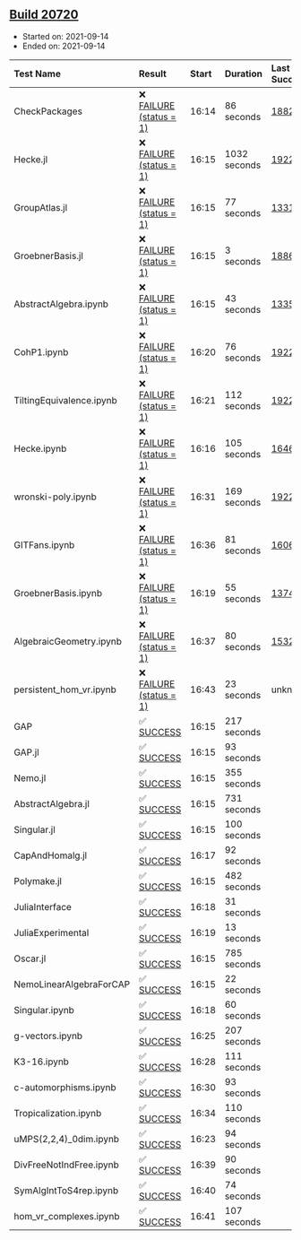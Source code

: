 ## [Build 20720](https://oscarci.mathematik.uni-kl.de/job/oscar/20720/)

* Started on: 2021-09-14
* Ended on: 2021-09-14

| Test Name    | Result | Start | Duration | Last Success | First Failure |
|:-------------|:-------|:------|:---------|:-------------|:--------------|
| CheckPackages | ❌ [FAILURE (status = 1)](https://oscarci.mathematik.uni-kl.de/job/oscar/20720/artifact/logs/build-20720/CheckPackages.log) | 16:14 | 86 seconds | [18822](https://oscarci.mathematik.uni-kl.de/job/oscar/18822/) | [18823](https://oscarci.mathematik.uni-kl.de/job/oscar/18823/) |
| Hecke.jl | ❌ [FAILURE (status = 1)](https://oscarci.mathematik.uni-kl.de/job/oscar/20720/artifact/logs/build-20720/Hecke.jl.log) | 16:15 | 1032 seconds | [19222](https://oscarci.mathematik.uni-kl.de/job/oscar/19222/) | [20152](https://oscarci.mathematik.uni-kl.de/job/oscar/20152/) |
| GroupAtlas.jl | ❌ [FAILURE (status = 1)](https://oscarci.mathematik.uni-kl.de/job/oscar/20720/artifact/logs/build-20720/GroupAtlas.jl.log) | 16:15 | 77 seconds | [13311](https://oscarci.mathematik.uni-kl.de/job/oscar/13311/) | [13312](https://oscarci.mathematik.uni-kl.de/job/oscar/13312/) |
| GroebnerBasis.jl | ❌ [FAILURE (status = 1)](https://oscarci.mathematik.uni-kl.de/job/oscar/20720/artifact/logs/build-20720/GroebnerBasis.jl.log) | 16:15 | 3 seconds | [18864](https://oscarci.mathematik.uni-kl.de/job/oscar/18864/) | [18865](https://oscarci.mathematik.uni-kl.de/job/oscar/18865/) |
| AbstractAlgebra.ipynb | ❌ [FAILURE (status = 1)](https://oscarci.mathematik.uni-kl.de/job/oscar/20720/artifact/logs/build-20720/AbstractAlgebra.ipynb.log) | 16:15 | 43 seconds | [13355](https://oscarci.mathematik.uni-kl.de/job/oscar/13355/) | [13356](https://oscarci.mathematik.uni-kl.de/job/oscar/13356/) |
| CohP1.ipynb | ❌ [FAILURE (status = 1)](https://oscarci.mathematik.uni-kl.de/job/oscar/20720/artifact/logs/build-20720/CohP1.ipynb.log) | 16:20 | 76 seconds | [19222](https://oscarci.mathematik.uni-kl.de/job/oscar/19222/) | [20152](https://oscarci.mathematik.uni-kl.de/job/oscar/20152/) |
| TiltingEquivalence.ipynb | ❌ [FAILURE (status = 1)](https://oscarci.mathematik.uni-kl.de/job/oscar/20720/artifact/logs/build-20720/TiltingEquivalence.ipynb.log) | 16:21 | 112 seconds | [19222](https://oscarci.mathematik.uni-kl.de/job/oscar/19222/) | [20152](https://oscarci.mathematik.uni-kl.de/job/oscar/20152/) |
| Hecke.ipynb | ❌ [FAILURE (status = 1)](https://oscarci.mathematik.uni-kl.de/job/oscar/20720/artifact/logs/build-20720/Hecke.ipynb.log) | 16:16 | 105 seconds | [16463](https://oscarci.mathematik.uni-kl.de/job/oscar/16463/) | [16464](https://oscarci.mathematik.uni-kl.de/job/oscar/16464/) |
| wronski-poly.ipynb | ❌ [FAILURE (status = 1)](https://oscarci.mathematik.uni-kl.de/job/oscar/20720/artifact/logs/build-20720/wronski-poly.ipynb.log) | 16:31 | 169 seconds | [19222](https://oscarci.mathematik.uni-kl.de/job/oscar/19222/) | [20152](https://oscarci.mathematik.uni-kl.de/job/oscar/20152/) |
| GITFans.ipynb | ❌ [FAILURE (status = 1)](https://oscarci.mathematik.uni-kl.de/job/oscar/20720/artifact/logs/build-20720/GITFans.ipynb.log) | 16:36 | 81 seconds | [16068](https://oscarci.mathematik.uni-kl.de/job/oscar/16068/) | [16069](https://oscarci.mathematik.uni-kl.de/job/oscar/16069/) |
| GroebnerBasis.ipynb | ❌ [FAILURE (status = 1)](https://oscarci.mathematik.uni-kl.de/job/oscar/20720/artifact/logs/build-20720/GroebnerBasis.ipynb.log) | 16:19 | 55 seconds | [13748](https://oscarci.mathematik.uni-kl.de/job/oscar/13748/) | [13749](https://oscarci.mathematik.uni-kl.de/job/oscar/13749/) |
| AlgebraicGeometry.ipynb | ❌ [FAILURE (status = 1)](https://oscarci.mathematik.uni-kl.de/job/oscar/20720/artifact/logs/build-20720/AlgebraicGeometry.ipynb.log) | 16:37 | 80 seconds | [15322](https://oscarci.mathematik.uni-kl.de/job/oscar/15322/) | [15323](https://oscarci.mathematik.uni-kl.de/job/oscar/15323/) |
| persistent_hom_vr.ipynb | ❌ [FAILURE (status = 1)](https://oscarci.mathematik.uni-kl.de/job/oscar/20720/artifact/logs/build-20720/persistent_hom_vr.ipynb.log) | 16:43 | 23 seconds | unknown | unknown |
| GAP | ✅ [SUCCESS](https://oscarci.mathematik.uni-kl.de/job/oscar/20720/artifact/logs/build-20720/GAP.log) | 16:15 | 217 seconds |  |  |
| GAP.jl | ✅ [SUCCESS](https://oscarci.mathematik.uni-kl.de/job/oscar/20720/artifact/logs/build-20720/GAP.jl.log) | 16:15 | 93 seconds |  |  |
| Nemo.jl | ✅ [SUCCESS](https://oscarci.mathematik.uni-kl.de/job/oscar/20720/artifact/logs/build-20720/Nemo.jl.log) | 16:15 | 355 seconds |  |  |
| AbstractAlgebra.jl | ✅ [SUCCESS](https://oscarci.mathematik.uni-kl.de/job/oscar/20720/artifact/logs/build-20720/AbstractAlgebra.jl.log) | 16:15 | 731 seconds |  |  |
| Singular.jl | ✅ [SUCCESS](https://oscarci.mathematik.uni-kl.de/job/oscar/20720/artifact/logs/build-20720/Singular.jl.log) | 16:15 | 100 seconds |  |  |
| CapAndHomalg.jl | ✅ [SUCCESS](https://oscarci.mathematik.uni-kl.de/job/oscar/20720/artifact/logs/build-20720/CapAndHomalg.jl.log) | 16:17 | 92 seconds |  |  |
| Polymake.jl | ✅ [SUCCESS](https://oscarci.mathematik.uni-kl.de/job/oscar/20720/artifact/logs/build-20720/Polymake.jl.log) | 16:15 | 482 seconds |  |  |
| JuliaInterface | ✅ [SUCCESS](https://oscarci.mathematik.uni-kl.de/job/oscar/20720/artifact/logs/build-20720/JuliaInterface.log) | 16:18 | 31 seconds |  |  |
| JuliaExperimental | ✅ [SUCCESS](https://oscarci.mathematik.uni-kl.de/job/oscar/20720/artifact/logs/build-20720/JuliaExperimental.log) | 16:19 | 13 seconds |  |  |
| Oscar.jl | ✅ [SUCCESS](https://oscarci.mathematik.uni-kl.de/job/oscar/20720/artifact/logs/build-20720/Oscar.jl.log) | 16:15 | 785 seconds |  |  |
| NemoLinearAlgebraForCAP | ✅ [SUCCESS](https://oscarci.mathematik.uni-kl.de/job/oscar/20720/artifact/logs/build-20720/NemoLinearAlgebraForCAP.log) | 16:15 | 22 seconds |  |  |
| Singular.ipynb | ✅ [SUCCESS](https://oscarci.mathematik.uni-kl.de/job/oscar/20720/artifact/logs/build-20720/Singular.ipynb.log) | 16:18 | 60 seconds |  |  |
| g-vectors.ipynb | ✅ [SUCCESS](https://oscarci.mathematik.uni-kl.de/job/oscar/20720/artifact/logs/build-20720/g-vectors.ipynb.log) | 16:25 | 207 seconds |  |  |
| K3-16.ipynb | ✅ [SUCCESS](https://oscarci.mathematik.uni-kl.de/job/oscar/20720/artifact/logs/build-20720/K3-16.ipynb.log) | 16:28 | 111 seconds |  |  |
| c-automorphisms.ipynb | ✅ [SUCCESS](https://oscarci.mathematik.uni-kl.de/job/oscar/20720/artifact/logs/build-20720/c-automorphisms.ipynb.log) | 16:30 | 93 seconds |  |  |
| Tropicalization.ipynb | ✅ [SUCCESS](https://oscarci.mathematik.uni-kl.de/job/oscar/20720/artifact/logs/build-20720/Tropicalization.ipynb.log) | 16:34 | 110 seconds |  |  |
| uMPS(2,2,4)_0dim.ipynb | ✅ [SUCCESS](https://oscarci.mathematik.uni-kl.de/job/oscar/20720/artifact/logs/build-20720/uMPS-2-2-4-_0dim.ipynb.log) | 16:23 | 94 seconds |  |  |
| DivFreeNotIndFree.ipynb | ✅ [SUCCESS](https://oscarci.mathematik.uni-kl.de/job/oscar/20720/artifact/logs/build-20720/DivFreeNotIndFree.ipynb.log) | 16:39 | 90 seconds |  |  |
| SymAlgIntToS4rep.ipynb | ✅ [SUCCESS](https://oscarci.mathematik.uni-kl.de/job/oscar/20720/artifact/logs/build-20720/SymAlgIntToS4rep.ipynb.log) | 16:40 | 74 seconds |  |  |
| hom_vr_complexes.ipynb | ✅ [SUCCESS](https://oscarci.mathematik.uni-kl.de/job/oscar/20720/artifact/logs/build-20720/hom_vr_complexes.ipynb.log) | 16:41 | 107 seconds |  |  |
